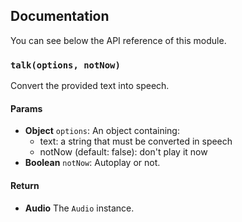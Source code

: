 ## Documentation

You can see below the API reference of this module.

### `talk(options, notNow)`
Convert the provided text into speech.

#### Params
- **Object** `options`: An object containing:
  - text: a string that must be converted in speech
  - notNow (default: false): don't play it now
- **Boolean** `notNow`: Autoplay or not.

#### Return
- **Audio** The `Audio` instance.

